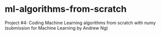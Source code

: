# ml-algorithms-from-scratch
Project #4: Coding Machine Learning algorithms from scratch with numy (submission for Machine Learning by Andrew Ng)
